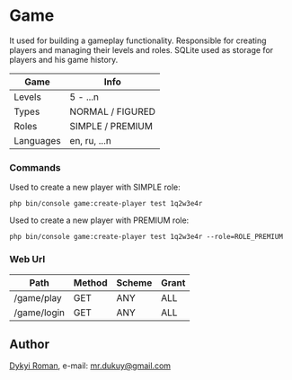 # Game

It used for building a gameplay functionality. 
Responsible for creating players and managing their levels and roles. 
SQLite used as storage for players and his game history.

| Game              | Info                 | 
| ----------------- | -------------------- |
|  Levels           | 5 - ...n             | 
|  Types            | NORMAL / FIGURED     | 
|  Roles            | SIMPLE / PREMIUM     | 
|  Languages        | en, ru, ...n         | 

### Commands

Used to create a new player with SIMPLE role:

```
php bin/console game:create-player test 1q2w3e4r
```
Used to create a new player with PREMIUM role:

```
php bin/console game:create-player test 1q2w3e4r --role=ROLE_PREMIUM
```

### Web Url

| Path         | Method | Scheme | Grant |
| ------------ | -------| ------ | ----- |
| /game/play   | GET    | ANY    | ALL   |
| /game/login  | GET    | ANY    | ALL   |

## Author
[Dykyi Roman](https://www.linkedin.com/in/roman-dykyi-43428543/), e-mail: [mr.dukuy@gmail.com](mailto:mr.dukuy@gmail.com)
